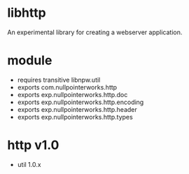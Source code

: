 # libhttp
An experimental library for creating a webserver application. 

# module
* requires transitive libnpw.util
* exports com.nullpointerworks.http
* exports exp.nullpointerworks.http.doc
* exports exp.nullpointerworks.http.encoding
* exports exp.nullpointerworks.http.header
* exports exp.nullpointerworks.http.types

# http v1.0
* util 1.0.x
